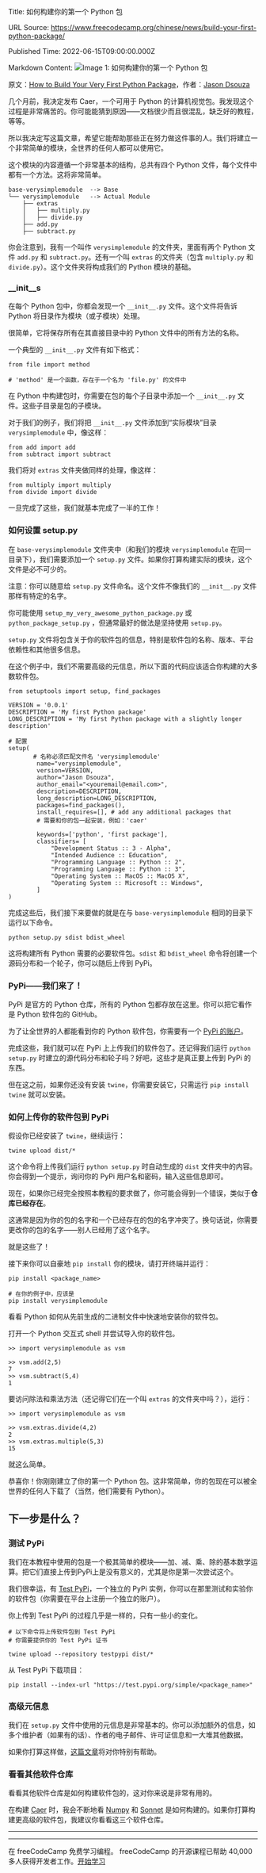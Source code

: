 Title: 如何构建你的第一个 Python 包

URL Source: https://www.freecodecamp.org/chinese/news/build-your-first-python-package/

Published Time: 2022-06-15T09:00:00.000Z

Markdown Content:
![Image 1: 如何构建你的第一个 Python 包](https://chinese.freecodecamp.org/news/content/images/size/w2000/2022/03/5f9c980f740569d1a4ca17ef.jpeg)

原文：[How to Build Your Very First Python Package](https://www.freecodecamp.org/news/build-your-first-python-package/)，作者：[Jason Dsouza](https://www.freecodecamp.org/news/author/jasmcaus/)

几个月前，我决定发布 Caer，一个可用于 Python 的计算机视觉包。我发现这个过程是非常痛苦的。你可能能猜到原因——文档很少而且很混乱，缺乏好的教程，等等。

所以我决定写这篇文章，希望它能帮助那些正在努力做这件事的人。我们将建立一个非常简单的模块，全世界的任何人都可以使用它。

这个模块的内容遵循一个非常基本的结构，总共有四个 Python 文件，每个文件中都有一个方法。这将非常简单。

```
base-verysimplemodule  --> Base
└── verysimplemodule   --> Actual Module
    ├── extras
    │   ├── multiply.py
    │   ├── divide.py
    ├── add.py
    ├── subtract.py
```

你会注意到，我有一个叫作 `verysimplemodule` 的文件夹，里面有两个 Python 文件 `add.py` 和 `subtract.py`。还有一个叫 `extras` 的文件夹（包含 `multiply.py` 和 `divide.py`）。这个文件夹将构成我们的 Python 模块的基础。

### \_\_init\_\_s

在每个 Python 包中，你都会发现一个 `__init__.py` 文件。这个文件将告诉 Python 将目录作为模块（或子模块）处理。

很简单，它将保存所有在其直接目录中的 Python 文件中的所有方法的名称。

一个典型的 `__init__.py` 文件有如下格式：

```
from file import method 

# 'method' 是一个函数，存在于一个名为 'file.py' 的文件中
```

在 Python 中构建包时，你需要在包的每个子目录中添加一个 `__init__.py` 文件。这些子目录是包的子模块。

对于我们的例子，我们将把 `__init__.py` 文件添加到“实际模块”目录 `verysimplemodule` 中，像这样：

```
from add import add
from subtract import subtract
```

我们将对 `extras` 文件夹做同样的处理，像这样：

```
from multiply import multiply
from divide import divide
```

一旦完成了这些，我们就基本完成了一半的工作！

### **如何设置 setup.py**

在 `base-verysimplemodule` 文件夹中（和我们的模块 `verysimplemodule` 在同一目录下），我们需要添加一个 `setup.py` 文件。如果你打算构建实际的模块，这个文件是必不可少的。

注意：你可以随意给 `setup.py` 文件命名。这个文件不像我们的 `__init__.py` 文件那样有特定的名字。

你可能使用 `setup_my_very_awesome_python_package.py` 或 `python_package_setup.py` ，但通常最好的做法是坚持使用 `setup.py`。

`setup.py` 文件将包含关于你的软件包的信息，特别是软件包的名称、版本、平台依赖性和其他很多信息。

在这个例子中，我们不需要高级的元信息，所以下面的代码应该适合你构建的大多数软件包。

```
from setuptools import setup, find_packages

VERSION = '0.0.1' 
DESCRIPTION = 'My first Python package'
LONG_DESCRIPTION = 'My first Python package with a slightly longer description'

# 配置
setup(
       # 名称必须匹配文件名 'verysimplemodule'
        name="verysimplemodule", 
        version=VERSION,
        author="Jason Dsouza",
        author_email="<youremail@email.com>",
        description=DESCRIPTION,
        long_description=LONG_DESCRIPTION,
        packages=find_packages(),
        install_requires=[], # add any additional packages that 
        # 需要和你的包一起安装，例如：'caer'
        
        keywords=['python', 'first package'],
        classifiers= [
            "Development Status :: 3 - Alpha",
            "Intended Audience :: Education",
            "Programming Language :: Python :: 2",
            "Programming Language :: Python :: 3",
            "Operating System :: MacOS :: MacOS X",
            "Operating System :: Microsoft :: Windows",
        ]
)
```

完成这些后，我们接下来要做的就是在与 `base-verysimplemodule` 相同的目录下运行以下命令。

```
python setup.py sdist bdist_wheel
```

这将构建所有 Python 需要的必要软件包。`sdist` 和 `bdist_wheel` 命令将创建一个源码分布和一个轮子，你可以随后上传到 PyPi。

### PyPi——我们来了！

PyPi 是官方的 Python 仓库，所有的 Python 包都存放在这里。你可以把它看作是 Python 软件包的 GitHub。

为了让全世界的人都能看到你的 Python 软件包，你需要有一个 [PyPi 的账户](https://pypi.org/account/register/)。

完成这些，我们就可以在 PyPi 上上传我们的软件包了。还记得我们运行 `python setup.py` 时建立的源代码分布和轮子吗？好吧，这些才是真正要上传到 PyPi 的东西。

但在这之前，如果你还没有安装 `twine`，你需要安装它，只需运行 `pip install twine` 就可以安装。

### 如何上传你的软件包到 PyPi

假设你已经安装了 `twine`，继续运行：

```
twine upload dist/*
```

这个命令将上传我们运行 `python setup.py` 时自动生成的 `dist` 文件夹中的内容。你会得到一个提示，询问你的 PyPi 用户名和密码，输入这些信息即可。

现在，如果你已经完全按照本教程的要求做了，你可能会得到一个错误，类似于**仓库已经存在**。

这通常是因为你的包的名字和一个已经存在的包的名字冲突了。换句话说，你需要更改你的包的名字——别人已经用了这个名字。

就是这些了！

接下来你可以自豪地 `pip install` 你的模块，请打开终端并运行：

```
pip install <package_name> 

# 在你的例子中，应该是
pip install verysimplemodule
```

看看 Python 如何从先前生成的二进制文件中快速地安装你的软件包。

打开一个 Python 交互式 shell 并尝试导入你的软件包。

```
>> import verysimplemodule as vsm

>> vsm.add(2,5)
7
>> vsm.subtract(5,4)
1
```

要访问除法和乘法方法（还记得它们在一个叫 `extras` 的文件夹中吗？），运行：

```
>> import verysimplemodule as vsm

>> vsm.extras.divide(4,2)
2
>> vsm.extras.multiple(5,3)
15
```

就这么简单。

恭喜你！你刚刚建立了你的第一个 Python 包。这非常简单，你的包现在可以被全世界的任何人下载了（当然，他们需要有 Python）。

下一步是什么？
-------

### 测试 PyPi

我们在本教程中使用的包是一个极其简单的模块——加、减、乘、除的基本数学运算。把它们直接上传到PyPi上是没有意义的，尤其是你是第一次尝试这个。

我们很幸运，有 [Test PyPi](http://test.pypi.org/)，一个独立的 PyPi 实例，你可以在那里测试和实验你的软件包（你需要在平台上注册一个独立的账户）。

你上传到 Test PyPi 的过程几乎是一样的，只有一些小的变化。

```
# 以下命令将上传软件包到 Test PyPi
# 你需要提供你的 Test PyPi 证书

twine upload --repository testpypi dist/*
```

从 Test PyPi 下载项目：

```
pip install --index-url "https://test.pypi.org/simple/<package_name>"
```

### 高级元信息

我们在 `setup.py` 文件中使用的元信息是非常基本的。你可以添加额外的信息，如多个维护者（如果有的话）、作者的电子邮件、许可证信息和一大堆其他数据。

如果你打算这样做，[这篇文章](https://packaging.python.org/guides/distributing-packages-using-setuptools/)将对你特别有帮助。

### 看看其他软件仓库

看看其他软件仓库是如何构建软件包的，这对你来说是非常有用的。

在构建 [Caer](https://github.com/jasmcaus/caer) 时，我会不断地看 [Numpy](https://github.com/numpy/numpy) 和 [Sonnet](https://github.com/deepmind/sonnet) 是如何构建的。如果你打算构建更高级的软件包，我建议你看看这三个软件仓库。

* * *

* * *

在 freeCodeCamp 免费学习编程。 freeCodeCamp 的开源课程已帮助 40,000 多人获得开发者工作。[开始学习](https://www.freecodecamp.org/chinese/learn/)

